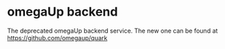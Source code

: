 omegaUp backend
===============

The deprecated omegaUp backend service. The new one can be found at https://github.com/omegaup/quark
